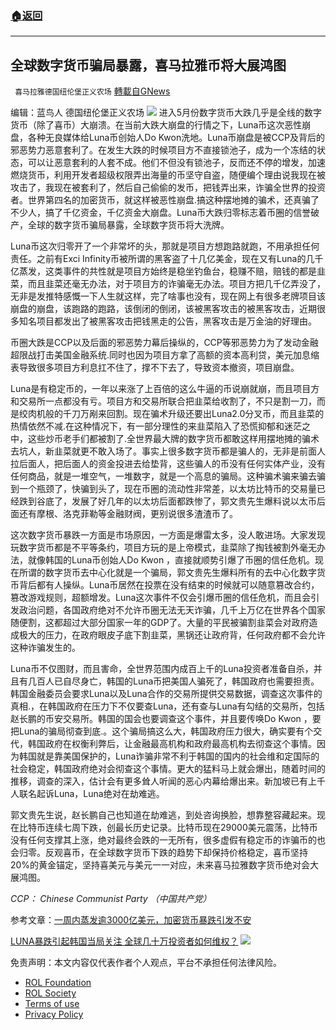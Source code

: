 ###  [:house:返回](README.md)
---


## 全球数字货币骗局暴露，喜马拉雅币将大展鸿图
` 喜马拉雅德国纽伦堡正义农场` [轉載自GNews](https://gnews.org/zh-hans/2564666/)

编辑：蓝鸟人
德国纽伦堡正义农场
 ![](https://assets.gnews.org/wp-content/uploads/2022/05/0520-6_1653036374.jpg) 
进入5月份数字货币大跌几乎是全线的数字货币（除了喜币）大崩溃。在当前大跌大崩盘的行情之下，Luna币这次恶性崩盘，各种无良媒体给Luna币创始人Do Kwon洗地。Luna币崩盘是被CCP及背后的邪恶势力恶意套利了。在发生大跌的时候项目方不直接锁池子，成为一个冻结的状态，可以让恶意套利的人套不成。他们不但没有锁池子，反而还不停的增发，加速燃烧货币，利用开发者超级权限弄出海量的币坚守自盗，随便编个理由说我现在被攻击了，我现在被套利了，然后自己偷偷的发币，把钱弄出来，诈骗全世界的投资者。世界第四名的加密货币，就这样被恶性崩盘.搞这种摆地摊的骗术，还真骗了不少人，搞了千亿资金，千亿资金大崩盘。Luna币大跌归零标志着币圈的信誉破产，全球的数字货币骗局暴露，全球数字货币将大洗牌。
 
Luna币这次归零开了一个非常坏的头，那就是项目方想跑路就跑，不用承担任何责任。之前有Exci Infinity币被所谓的黑客盗了十几亿美金，现在又有Luna的几千亿蒸发，这类事件的共性就是项目方始终是稳坐钓鱼台，稳赚不赔，赔钱的都是韭菜，而且韭菜还毫无办法，对于项目方的诈骗毫无办法。项目方把几千亿弄没了，无非是发推特感慨一下人生就这样，完了啥事也没有，现在网上有很多老牌项目该崩盘的崩盘，该跑路的跑路，该倒闭的倒闭，该被黑客攻击的被黑客攻击，近期很多知名项目都发出了被黑客攻击把钱黑走的公告，黑客攻击是万金油的好理由。
 
币圈大跌是CCP以及后面的邪恶势力幕后操纵的，CCP等邪恶势力为了发动金融超限战打击美国金融系统.同时也因为项目方拿了高额的资本高利贷，美元加息缩表导致很多项目方利息扛不住了，撑不下去了，导致资本撤资，项目崩盘。
 
Luna是有稳定币的，一年以来涨了上百倍的这么牛逼的币说崩就崩，而且项目方和交易所一点都没有亏。项目方和交易所联合把韭菜给收割了，不只是割一刀，而是绞肉机般的千刀万剐来回割。现在骗术升级还要出Luna2.0分叉币，而且韭菜的热情依然不减.在这种情况下，有一部分理性的来韭菜陷入了恐慌抑郁和迷茫之中，这些炒币老手们都被割了.全世界最大牌的数字货币都敢这样用摆地摊的骗术去坑人，新韭菜就更不敢入场了。事实上很多数字货币都是骗人的，无非是前面人拉后面人，把后面人的资金投进去给垫背，这些骗人的币没有任何实体产业，没有任何商品，就是一堆空气，一堆数字，就是一个高息的骗局。这种骗术骗来骗去骗到一个瓶颈了，快骗到头了，现在币圈的流动性非常差，以太坊比特币的交易量已经跌到谷底了，发展了好几年的以太坊后面都跌惨了，郭文贵先生爆料说以太币后面还有摩根、洛克菲勒等金融财阀，更别说很多渣渣币了。
 
这次数字货币暴跌一方面是市场原因，一方面是爆雷太多，没人敢进场。大家发现玩数字货币都是不平等条约，项目方玩的是上帝模式，韭菜除了掏钱被割外毫无办法，就像韩国的Luna币创始人Do Kwon ，直接就顺势引爆了币圈的信任危机。现在所谓的数字货币去中心化就是一个骗局，郭文贵先生爆料所有的去中心化数字货币背后都有人操纵。Luna币居然在投票在没有结束的时候就可以随意篡改合约，篡改游戏规则，超额增发。Luna这次事件不仅会引爆币圈的信任危机，而且会引发政治问题，各国政府绝对不允许币圈无法无天诈骗，几千上万亿在世界各个国家随便割，这都超过大部分国家一年的GDP了。大量的平民被骗割韭菜会对政府造成极大的压力，在政府眼皮子底下割韭菜，黑锅还让政府背，任何政府都不会允许这种诈骗发生的。
 
Luna币不仅图财，而且害命，全世界范围内成百上千的Luna投资者准备自杀，并且有几百人已自尽身亡，韩国的Luna币把美国人骗死了，韩国政府也需要担责。韩国金融委员会要求Luna以及Luna合作的交易所提供交易数据，调查这次事件的真相.，在韩国政府在压力下不仅要查Luna，还有查与Luna有勾结的交易所，包括赵长鹏的币安交易所。韩国的国会也要调查这个事件，并且要传唤Do Kwon ，要把Luna的骗局彻查到底.。这个骗局搞这么大，韩国政府压力很大，确实要有个交代，韩国政府在权衡利弊后，让金融最高机构和政府最高机构去彻查这个事情。因为韩国就是靠美国保护的，Luna诈骗非常不利于韩国的国内的社会维和定国际的社会稳定，韩国政府绝对会彻查这个事情。更大的猛料马上就会爆出，随着时间的推移，调查的深入，估计会有更多耸人听闻的恶心内幕给爆出来。新加坡已有上千人联名起诉Luna，Luna绝对在劫难逃。
 
郭文贵先生说，赵长鹏自己也知道在劫难逃，到处咨询换脸，想靠整容藏起来。现在比特币连续七周下跌，创最长历史记录。比特币现在29000美元震荡，比特币没有任何支撑其上涨，绝对最终会跌的一无所有，很多虚假有稳定币的诈骗币的也会归零。反观喜币，在全球数字货币下跌的趋势下却保持价格稳定，喜币坚持20%的黄金锚定，坚持喜美元与美元一一对应，未来喜马拉雅数字货币绝对会大展鸿图。
 
*CCP： Chinese Communist Party （中国共产党）*
 
参考文章：[一周内蒸发逾3000亿美元，加密货币暴跌引发不安](https://cn.nytimes.com/technology/20220513/cryptocurrencies-crash-bitcoin/)
 
[LUNA暴跌引起韩国当局关注 全球几十万投资者如何维权？](https://finance.sina.com.cn/blockchain/roll/2022-05-17/doc-imcwiwst7917581.shtml)
 ![](https://assets.gnews.org/wp-content/uploads/2022/05/logo3DCN.png) 

免责声明：本文内容仅代表作者个人观点，平台不承担任何法律风险。
  
- [ROL Foundation](https://rolfoundation.org/)
- [ROL Society](https://rolsociety.org/)
- [Terms of use](https://gnews.org/terms-of-use-3/)
- [Privacy Policy](https://gnews.org/privacy-policy/)
